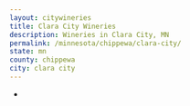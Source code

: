 ```yaml
---
layout: citywineries
title: Clara City Wineries
description: Wineries in Clara City, MN
permalink: /minnesota/chippewa/clara-city/
state: mn
county: chippewa
city: clara city
---
```

-
